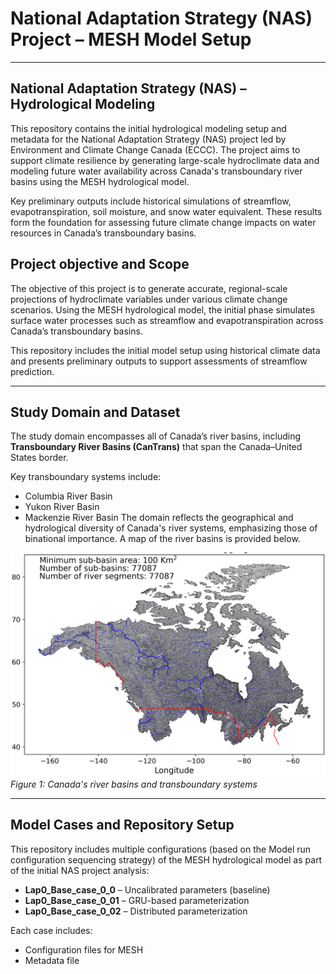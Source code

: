 # National Adaptation Strategy (NAS) Project – MESH Model Setup

---
## National Adaptation Strategy (NAS) – Hydrological Modeling

This repository contains the initial hydrological modeling setup and metadata for the National Adaptation Strategy (NAS) project led by Environment and Climate Change Canada (ECCC). The project aims to support climate resilience by generating large-scale hydroclimate data and modeling future water availability across Canada's transboundary river basins using the MESH hydrological model.

Key preliminary outputs include historical simulations of streamflow, evapotranspiration, soil moisture, and snow water equivalent. These results form the foundation for assessing future climate change impacts on water resources in Canada’s transboundary basins.


## Project objective and Scope

The objective of this project is to generate accurate, regional-scale projections of hydroclimate variables under various climate change scenarios. Using the MESH hydrological model, the initial phase simulates surface water processes such as streamflow and evapotranspiration across Canada’s transboundary basins.

This repository includes the initial model setup using historical climate data and presents preliminary outputs to support assessments of streamflow prediction.

---


## Study Domain and Dataset

The study domain encompasses all of Canada’s river basins, including **Transboundary River Basins (CanTrans)** that span the Canada–United States border.

Key transboundary systems include:

- Columbia River Basin
- Yukon River Basin
- Mackenzie River Basin
The domain reflects the geographical and hydrological diversity of Canada's river systems, emphasizing those of binational importance. A map of the river basins is provided below.

![Canada Transboundary Basins](images/Picture1.png)  
*Figure 1: Canada's river basins and transboundary systems*

---
## Model Cases and Repository Setup

This repository includes multiple configurations (based on the Model run configuration sequencing strategy) of the MESH hydrological model as part of the initial NAS project analysis:

- **Lap0_Base_case_0_0** – Uncalibrated parameters (baseline)
- **Lap0_Base_case_0_01** – GRU-based parameterization
- **Lap0_Base_case_0_02** – Distributed parameterization

Each case includes:
- Configuration files for MESH
- Metadata file



